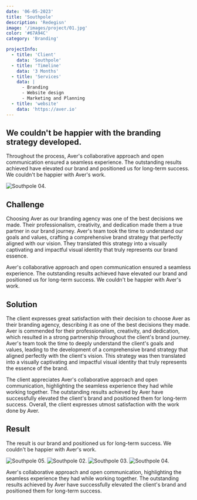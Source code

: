 ```yaml
---
date: '06-05-2023'
title: 'Southpole'
description: 'Redegisn'
image: '/images/project/01.jpg'
color: '#67A94C'
category: 'Branding'

projectInfo:
  - title: 'Client'
    data: 'Southpole'
  - title: 'Timeline'
    data: '3 Months'
  - title: 'Services'
    data: |
      - Branding
      - Website design
      - Marketing and Planning
  - title: 'website'
    data: 'https://aver.io'
---
```


## We couldn't be happier with the branding strategy developed.

Throughout the process, Aver's collaborative approach and open communication ensured a seamless experience. The outstanding results achieved have elevated our brand and positioned us for long-term success. We couldn't be happier with Aver's work.

![Southpole 04.](/images/project/01-00.jpg)

## Challenge

Choosing Aver as our branding agency was one of the best decisions we made. Their professionalism, creativity, and dedication made them a true partner in our brand journey. Aver's team took the time to understand our goals and values, crafting a comprehensive brand strategy that perfectly aligned with our vision. They translated this strategy into a visually captivating and impactful visual identity that truly represents our brand essence.

Aver's collaborative approach and open communication ensured a seamless experience. The outstanding results achieved have elevated our brand and positioned us for long-term success. We couldn't be happier with Aver's work.

## Solution

The client expresses great satisfaction with their decision to choose Aver as their branding agency, describing it as one of the best decisions they made. Aver is commended for their professionalism, creativity, and dedication, which resulted in a strong partnership throughout the client's brand journey. Aver's team took the time to deeply understand the client's goals and values, leading to the development of a comprehensive brand strategy that aligned perfectly with the client's vision. This strategy was then translated into a visually captivating and impactful visual identity that truly represents the essence of the brand.

The client appreciates Aver's collaborative approach and open communication, highlighting the seamless experience they had while working together. The outstanding results achieved by Aver have successfully elevated the client's brand and positioned them for long-term success. Overall, the client expresses utmost satisfaction with the work done by Aver.

## Result

The result is our brand and positioned us for long-term success. We couldn't be happier with Aver's work.

<div class="image columns-1 sm:columns-2 gap-8">

![Southpole 05.](/images/project/01-01.jpg)
![Southpole 02.](/images/project/01-02.jpg)
![Southpole 03.](/images/project/01-03.jpg)
![Southpole 04.](/images/project/01-04.jpg)

</div>

Aver's collaborative approach and open communication, highlighting the seamless experience they had while working together. The outstanding results achieved by Aver have successfully elevated the client's brand and positioned them for long-term success.
